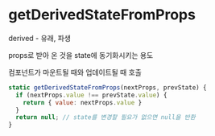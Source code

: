 # getDerivedStateFromProps

derived - 유래, 파생

props로 받아 온 것을 state에 동기화시키는 용도

컴포넌트가 마운트될 때와 업데이트될 때 호출

```js
static getDerivedStateFromProps(nextProps, prevState) {
  if (nextProps.value !== prevState.value) {
    return { value: nextProps.value }
  }
  return null; // state를 변경할 필요가 없으면 null을 반환
}
```
